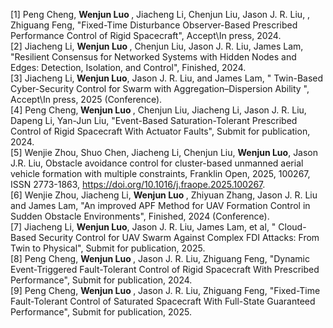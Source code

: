 [1] Peng Cheng, <b> Wenjun Luo </b> , Jiacheng Li, Chenjun Liu, Jason J. R. Liu, , Zhiguang Feng, "Fixed-Time Disturbance Observer-Based Prescribed Performance Control of Rigid Spacecraft", Accept\In press, 2024. <br>
[2] Jiacheng Li, <b> Wenjun Luo </b>, Chenjun Liu, Jason J. R. Liu, James Lam, "Resilient Consensus for Networked Systems with  Hidden Nodes and Edges: Detection, Isolation, and  Control", Finished, 2024. <br>
[3] Jiacheng Li,<b> Wenjun Luo</b>, Jason J. R. Liu, and James Lam, " Twin-Based Cyber-Security Control for Swarm with Aggregation–Dispersion Ability ", Accept\In press, 2025 (Conference).<br>
[4] Peng Cheng,<b> Wenjun Luo </b>, Chenjun Liu, Jiacheng Li, Jason J. R. Liu, Dapeng Li, Yan-Jun Liu, "Event-Based Saturation-Tolerant Prescribed Control of Rigid Spacecraft With Actuator Faults", Submit for publication, 2024.  <br>
[5] Wenjie Zhou, Shuo Chen, Jiacheng Li, Chenjun Liu, <b>Wenjun Luo</b>, Jason J.R. Liu, Obstacle avoidance control for cluster-based unmanned aerial vehicle formation with multiple constraints,
Franklin Open, 2025, 100267, ISSN 2773-1863, https://doi.org/10.1016/j.fraope.2025.100267. <br>
[6] Wenjie Zhou, Jiacheng Li, <b> Wenjun Luo </b>, Zhiyuan Zhang, Jason J. R. Liu and James Lam, "An improved APF Method for UAV Formation Control in Sudden Obstacle Environments", Finished, 2024 (Conference). <br>
[7] Jiacheng Li, <b>Wenjun Luo</b>, Jason J. R. Liu, James Lam, et al, " Cloud-Based Security Control for UAV Swarm Against Complex FDI Attacks: From Twin to Physical", Submit for publication, 2025. <br>
[8] Peng Cheng, <b> Wenjun Luo </b> , Jason J. R. Liu, Zhiguang Feng, "Dynamic Event-Triggered Fault-Tolerant Control of Rigid Spacecraft With Prescribed Performance", Submit for publication, 2024. <br>
[9] Peng Cheng, <b> Wenjun Luo </b> , Jason J. R. Liu, Zhiguang Feng, "Fixed-Time Fault-Tolerant Control of Saturated Spacecraft With Full-State Guaranteed Performance", Submit for publication, 2025. <br>
